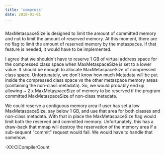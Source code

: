 ```yaml
---
title: 'compress'
date: 2018-01-01
...
```


##






MaxMetaspaceSize is designed to limit the amount of committed memory and
not to limit the amount of reserved memory. At this moment, there are no
flag to limit the amount of reserved memory by the metaspaces. If that
feature is needed, it would have to be implemented.

I agree that we shouldn't have to reserve 1 GB of virtual address space
for the compressed class space when MaxMetaspaceSize is set to  a lower
value. It should be enough to allocate MaxMetaspaceSize of compressed
class space. Unfortunately, we don't know how much Metadata will be put
inside the compressed class space vs the other metaspace memory areas
(containing the non-class metadata). So, we would probably end up
allowing ~ 2 x MaxMetaspaceSize of memory to be reserved if the program
committed MaxMetaspaceSize of non-class metadata.

We could reserve a contiguous memory area if user has set a low
MaxMetaspaceSize, say below 1 GB, and use that area for both classes and
non-class metadata. With that in place the MaxMetaspaceSize flag would
limit both the reserved and committed memory. Unfortunately, this has a
draw-back that mmap will destroy the reservation of the memory area if a
sub-sequent "commit" request would fail. We would have to handle that
somehow.

-XX:CICompilerCount

